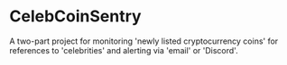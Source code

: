 # CelebCoinSentry
A two-part project for monitoring 'newly listed cryptocurrency coins' for references to 'celebrities' and alerting via 'email' or 'Discord'.
